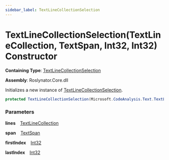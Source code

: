 ```yaml
---
sidebar_label: TextLineCollectionSelection
---
```


# TextLineCollectionSelection\(TextLineCollection, TextSpan, Int32, Int32\) Constructor

**Containing Type**: [TextLineCollectionSelection](../index.md)

**Assembly**: Roslynator\.Core\.dll

  
Initializes a new instance of [TextLineCollectionSelection](../index.md)\.

```csharp
protected TextLineCollectionSelection(Microsoft.CodeAnalysis.Text.TextLineCollection lines, Microsoft.CodeAnalysis.Text.TextSpan span, int firstIndex, int lastIndex)
```

### Parameters

**lines** &ensp; [TextLineCollection](https://docs.microsoft.com/en-us/dotnet/api/microsoft.codeanalysis.text.textlinecollection)

**span** &ensp; [TextSpan](https://docs.microsoft.com/en-us/dotnet/api/microsoft.codeanalysis.text.textspan)

**firstIndex** &ensp; [Int32](https://docs.microsoft.com/en-us/dotnet/api/system.int32)

**lastIndex** &ensp; [Int32](https://docs.microsoft.com/en-us/dotnet/api/system.int32)